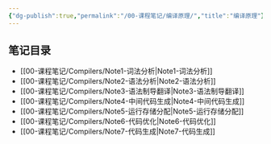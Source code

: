 ```yaml
---
{"dg-publish":true,"permalink":"/00-课程笔记/编译原理/","title":"编译原理"}
---
```



## 笔记目录

- [[00-课程笔记/Compilers/Note1-词法分析\|Note1-词法分析]]
- [[00-课程笔记/Compilers/Note2-语法分析\|Note2-语法分析]]
- [[00-课程笔记/Compilers/Note3-语法制导翻译\|Note3-语法制导翻译]]
- [[00-课程笔记/Compilers/Note4-中间代码生成\|Note4-中间代码生成]]
- [[00-课程笔记/Compilers/Note5-运行存储分配\|Note5-运行存储分配]]
- [[00-课程笔记/Compilers/Note6-代码优化\|Note6-代码优化]]
- [[00-课程笔记/Compilers/Note7-代码生成\|Note7-代码生成]]
